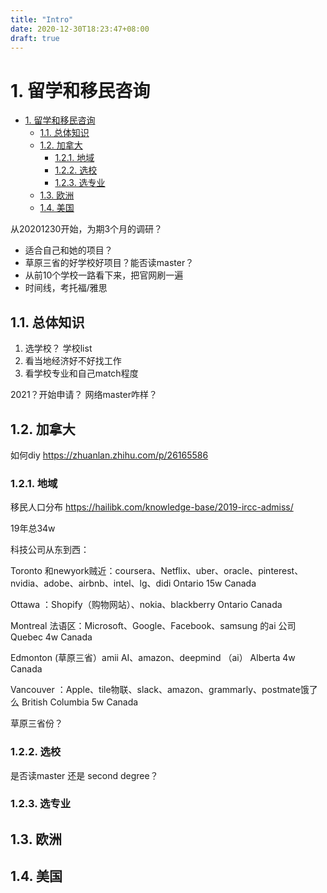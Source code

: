```yaml
---
title: "Intro"
date: 2020-12-30T18:23:47+08:00
draft: true
---
```


# 1. 留学和移民咨询

<!-- TOC -->

- [1. 留学和移民咨询](#1-留学和移民咨询)
  - [1.1. 总体知识](#11-总体知识)
  - [1.2. 加拿大](#12-加拿大)
    - [1.2.1. 地域](#121-地域)
    - [1.2.2. 选校](#122-选校)
    - [1.2.3. 选专业](#123-选专业)
  - [1.3. 欧洲](#13-欧洲)
  - [1.4. 美国](#14-美国)

<!-- /TOC -->

从20201230开始，为期3个月的调研？

- 适合自己和她的项目？
- 草原三省的好学校好项目？能否读master？
- 从前10个学校一路看下来，把官网刷一遍
- 时间线，考托福/雅思

## 1.1. 总体知识

1. 选学校？ 学校list
2. 看当地经济好不好找工作
3. 看学校专业和自己match程度 

2021？开始申请？
网络master咋样？

## 1.2. 加拿大

如何diy
https://zhuanlan.zhihu.com/p/26165586
### 1.2.1. 地域

移民人口分布
https://hailibk.com/knowledge-base/2019-ircc-admiss/

19年总34w

科技公司从东到西：


Toronto 和newyork贼近：coursera、Netflix、uber、oracle、pinterest、nvidia、adobe、airbnb、intel、lg、didi
Ontario 15w
Canada

Ottawa ：Shopify（购物网站）、nokia、blackberry
Ontario
Canada

Montreal 法语区：Microsoft、Google、Facebook、samsung 的ai 公司
Quebec 4w
Canada

Edmonton (草原三省）amii AI、amazon、deepmind （ai）
Alberta 4w
Canada

Vancouver ：Apple、tile物联、slack、amazon、grammarly、postmate饿了么
British Columbia 5w
Canada

草原三省份？

### 1.2.2. 选校

是否读master 还是 second degree？

### 1.2.3. 选专业

## 1.3. 欧洲

## 1.4. 美国